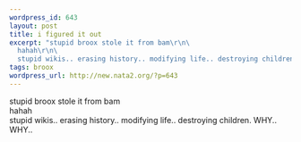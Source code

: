 ```yaml
--- 
wordpress_id: 643
layout: post
title: i figured it out
excerpt: "stupid broox stole it from bam\r\n\
  hahah\r\n\
  stupid wikis.. erasing history.. modifying life.. destroying children. WHY.. WHY.. "
tags: broox
wordpress_url: http://new.nata2.org/?p=643
---
```

stupid broox stole it from bam<br/>
hahah<br/>
stupid wikis.. erasing history.. modifying life.. destroying children. WHY.. WHY.. 
